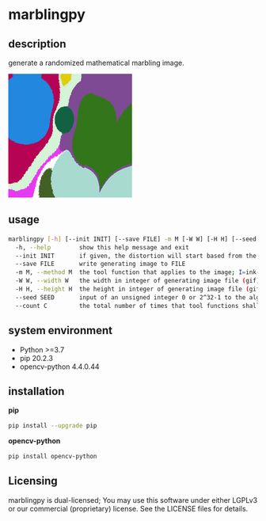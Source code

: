 marblingpy
==========

description
-----------

generate a randomized mathematical marbling image.

![logo.png](logo.png "logo.png")

usage
-----

```bash
marblingpy [-h] [--init INIT] [--save FILE] -m M [-W W] [-H H] [--seed SEED] [--count C]
  -h, --help        show this help message and exit
  --init INIT       if given, the distortion will start based from the image (png) file
  --save FILE       write generating image to FILE
  -m M, --method M  the tool function that applies to the image; I=ink-drop, T=tine-line.
  -W W, --width W   the width in integer of generating image file (gif)
  -H H, --height H  the height in integer of generating image file (gif)
  --seed SEED       input of an unsigned integer 0 or 2^32-1 to the algorithm that generates pseudo-random numbers throughout the program. the same seed produces the same result.
  --count C         the total number of times that tool functions shall be applied to render an image
```

system environment
------------------
* Python >=3.7
* pip 20.2.3
* opencv-python 4.4.0.44

installation
-------------

**pip**
```bash
pip install --upgrade pip
```

**opencv-python**
```bash
pip install opencv-python
```

Licensing
---------

marblingpy is dual-licensed; You may use this software under either LGPLv3 or our commercial (proprietary) license. See the LICENSE files for details.
